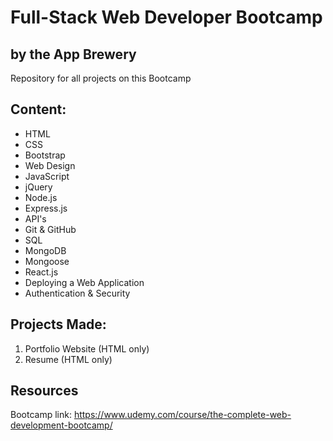 # Full-Stack Web Developer Bootcamp
## by the App Brewery

Repository for all projects on this Bootcamp

## Content:
- HTML
- CSS
- Bootstrap
- Web Design
- JavaScript
- jQuery
- Node.js
- Express.js
- API's
- Git & GitHub
- SQL
- MongoDB
- Mongoose
- React.js
- Deploying a Web Application
- Authentication & Security

## Projects Made:
1. Portfolio Website (HTML only)
2. Resume (HTML only)

## Resources

Bootcamp link: https://www.udemy.com/course/the-complete-web-development-bootcamp/